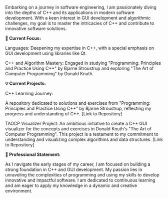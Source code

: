 Embarking on a journey in software engineering, I am passionately diving into the depths of C++ and its applications in modern software development. With a keen interest in GUI development and algorithmic challenges, my goal is to master the intricacies of C++ and contribute to innovative software solutions.

**🚀 Current Focus:**

Languages: Deepening my expertise in C++, with a special emphasis on GUI development using libraries like Qt.

C++ and Algorithm Mastery: Engaged in studying "Programming: Principles and Practice Using C++" by Bjarne Stroustrup and exploring "The Art of Computer Programming" by Donald Knuth.


**💡 Current Projects:**

C++ Learning Journey:

A repository dedicated to solutions and exercises from "Programming: Principles and Practice Using C++" by Bjarne Stroustrup, reflecting my progress and understanding of C++. [Link to Repository]

TAOCP Visualizer Project:
An ambitious initiative to create a C++ GUI visualizer for the concepts and exercises in Donald Knuth's "The Art of Computer Programming". This project is a testament to my commitment to understanding and visualizing complex algorithms and data structures. [Link to Repository]

**🌟 Professional Statement:**

As I navigate the early stages of my career, I am focused on building a strong foundation in C++ and GUI development. My passion lies in unraveling the complexities of programming and using my skills to develop innovative and impactful software. I am dedicated to continuous learning and am eager to apply my knowledge in a dynamic and creative environment.
